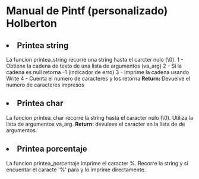 <h1> Manual de Pintf (personalizado) Holberton </h1>

<h2> <li>Printea string </li></h2>

La funcion printea_string recorre una string hasta el carcter nulo (\0).
 1 - Obtiene la cadena de texto de una lista de argumentos (va_arg)
 2 - Si la cadena es null retorna -1 (indicador de erro)
 3 - Imprime la cadena usando Write
 4 - Cuenta el numero de caracteres y los retorna
<strong> Return: </strong> Devuelve el numero de caracteres impresos

<h2><li> Printea char</h2></li>

La funcion printea_char recorre la string hasta el caracter nulo (\0).
Utiliza la lista de argumentos va_arg.
<strong>Return:</strong> devuleve el caracter en la lista de de argumentos.


<h2><li> Printea porcentaje</h2></li>

La funcion printea_porcentaje imprime el caracter %.
Recorre la string y si encuentar el caracte '%' para y lo imprime directamente.
